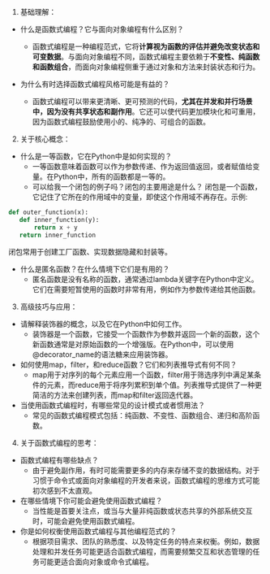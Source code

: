 1. 基础理解：
- 什么是函数式编程？它与面向对象编程有什么区别？

  - 函数式编程是一种编程范式，它将**计算视为函数的评估并避免改变状态和可变数据**。与面向对象编程不同，函数式编程主要依赖于**不变性、纯函数和函数组合**，而面向对象编程侧重于通过对象和方法来封装状态和行为。
- 为什么有时选择函数式编程风格可能是有益的？

  - 函数式编程可以带来更清晰、更可预测的代码，**尤其在并发和并行场景中，因为没有共享状态和副作用**。它还可以使代码更加模块化和可重用，因为函数式编程鼓励使用小的、纯净的、可组合的函数。
2. 关于核心概念：
- 什么是一等函数，它在Python中是如何实现的？
  - 一等函数意味着函数可以作为参数传递、作为返回值返回，或者赋值给变量。在Python中，所有的函数都是一等的。
  - 可以给我一个闭包的例子吗？闭包的主要用途是什么？
闭包是一个函数，它记住了它所在的作用域中的变量，即使这个作用域不再存在。示例:
 ```python
def outer_function(x):
    def inner_function(y):
        return x + y
    return inner_function
```

闭包常用于创建工厂函数、实现数据隐藏和封装等。
- 什么是匿名函数？在什么情境下它们是有用的？
    - 匿名函数是没有名称的函数，通常通过lambda关键字在Python中定义。它们在需要短暂使用的函数时非常有用，例如作为参数传递给其他函数。
3. 高级技巧与应用：

- 请解释装饰器的概念，以及它在Python中如何工作。
    - 装饰器是一个函数，它接受一个函数作为参数并返回一个新的函数，这个新函数通常是对原始函数的一个增强版。在Python中，可以使用@decorator_name的语法糖来应用装饰器。
- 如何使用map，filter，和reduce函数？它们和列表推导式有何不同？
  - map用于对序列的每个元素应用一个函数，filter用于筛选序列中满足某条件的元素，而reduce用于将序列累积到单个值。列表推导式提供了一种更简洁的方法来创建列表，而map和filter返回迭代器。
- 当使用函数式编程时，有哪些常见的设计模式或者惯用法？
  - 常见的函数式编程模式包括：纯函数、不变性、函数组合、递归和高阶函数。
4. 关于函数式编程的思考：

- 函数式编程有哪些缺点？
  - 由于避免副作用，有时可能需要更多的内存来存储不变的数据结构。对于习惯于命令式或面向对象编程的开发者来说，函数式编程的思维方式可能初次感到不太直观。
- 在哪些情境下你可能会避免使用函数式编程？
  - 当性能是首要关注点，或当与大量非纯函数或状态共享的外部系统交互时，可能会避免使用函数式编程。
- 你是如何权衡使用函数式编程与其他编程范式的？
    - 根据项目需求、团队的熟悉度、以及特定任务的特点来权衡。例如，数据处理和并发任务可能更适合函数式编程，而需要频繁交互和状态管理的任务可能更适合面向对象或命令式编程。